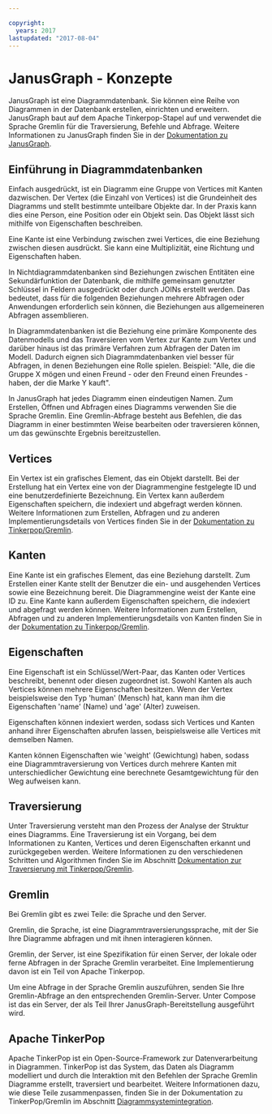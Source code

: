 ```yaml
---

copyright:
  years: 2017
lastupdated: "2017-08-04"
---
```


# JanusGraph - Konzepte

JanusGraph ist eine Diagrammdatenbank. Sie können eine Reihe von Diagrammen in der Datenbank erstellen, einrichten und erweitern. JanusGraph baut auf dem Apache Tinkerpop-Stapel auf und verwendet die Sprache Gremlin für die Traversierung, Befehle und Abfrage. Weitere Informationen zu JanusGraph finden Sie in der [Dokumentation zu JanusGraph](http://docs.janusgraph.org/latest/index.html).

## Einführung in Diagrammdatenbanken

Einfach ausgedrückt, ist ein Diagramm eine Gruppe von Vertices mit Kanten dazwischen. Der Vertex (die Einzahl von Vertices) ist die Grundeinheit des Diagramms und stellt bestimmte unteilbare Objekte dar. In der Praxis kann dies eine Person, eine Position oder ein Objekt sein. Das Objekt lässt sich mithilfe von Eigenschaften beschreiben. 

Eine Kante ist eine Verbindung zwischen zwei Vertices, die eine Beziehung zwischen diesen ausdrückt. Sie kann eine Multiplizität, eine Richtung und Eigenschaften haben.

In Nichtdiagrammdatenbanken sind Beziehungen zwischen Entitäten eine Sekundärfunktion der Datenbank, die mithilfe gemeinsam genutzter Schlüssel in Feldern ausgedrückt oder durch JOINs erstellt werden. Das bedeutet, dass für die folgenden Beziehungen mehrere Abfragen oder Anwendungen erforderlich sein können, die Beziehungen aus allgemeineren Abfragen assemblieren.

In Diagrammdatenbanken ist die Beziehung eine primäre Komponente des Datenmodells und das Traversieren vom Vertex zur Kante zum Vertex und darüber hinaus ist das primäre Verfahren zum Abfragen der Daten im Modell. Dadurch eignen sich Diagrammdatenbanken viel besser für Abfragen, in denen Beziehungen eine Rolle spielen. Beispiel: "Alle, die die Gruppe X mögen und einen Freund - oder den Freund einen Freundes - haben, der die Marke Y kauft". 

In JanusGraph hat jedes Diagramm einen eindeutigen Namen. Zum Erstellen, Öffnen und Abfragen eines Diagramms verwenden Sie die Sprache Gremlin. Eine Gremlin-Abfrage besteht aus Befehlen, die das Diagramm in einer bestimmten Weise bearbeiten oder traversieren können, um das gewünschte Ergebnis bereitzustellen.

## Vertices

Ein Vertex ist ein grafisches Element, das ein Objekt darstellt. Bei der Erstellung hat ein Vertex eine von der Diagrammengine festgelegte ID und eine benutzerdefinierte Bezeichnung. Ein Vertex kann außerdem Eigenschaften speichern, die indexiert und abgefragt werden können. Weitere Informationen zum Erstellen, Abfragen und zu anderen Implementierungsdetails von Vertices finden Sie in der [Dokumentation zu Tinkerpop/Gremlin](http://tinkerpop.apache.org/docs/3.2.3/reference/#_the_graph_structure).

## Kanten

Eine Kante ist ein grafisches Element, das eine Beziehung darstellt. Zum Erstellen einer Kante stellt der Benutzer die ein- und ausgehenden Vertices sowie eine Bezeichnung bereit. Die Diagrammengine weist der Kante eine ID zu. Eine Kante kann außerdem Eigenschaften speichern, die indexiert und abgefragt werden können. Weitere Informationen zum Erstellen, Abfragen und zu anderen Implementierungsdetails von Kanten finden Sie in der [Dokumentation zu Tinkerpop/Gremlin](http://tinkerpop.apache.org/docs/3.2.3/reference/#_the_graph_structure).

## Eigenschaften

Eine Eigenschaft ist ein Schlüssel/Wert-Paar, das Kanten oder Vertices beschreibt, benennt oder diesen zugeordnet ist. Sowohl Kanten als auch Vertices können mehrere Eigenschaften besitzen. Wenn der Vertex beispielsweise den Typ 'human' (Mensch) hat, kann man ihm die Eigenschaften 'name' (Name) und 'age' (Alter) zuweisen.

Eigenschaften können indexiert werden, sodass sich Vertices und Kanten anhand ihrer Eigenschaften abrufen lassen, beispielsweise alle Vertices mit demselben Namen.

Kanten können Eigenschaften wie 'weight' (Gewichtung) haben, sodass eine Diagrammtraversierung von Vertices durch mehrere Kanten mit unterschiedlicher Gewichtung eine berechnete Gesamtgewichtung für den Weg aufweisen kann. 

## Traversierung

Unter Traversierung versteht man den Prozess der Analyse der Struktur eines Diagramms. Eine Traversierung ist ein Vorgang, bei dem Informationen zu Kanten, Vertices und deren Eigenschaften erkannt und zurückgegeben werden. Weitere Informationen zu den verschiedenen Schritten und Algorithmen finden Sie im Abschnitt [Dokumentation zur Traversierung mit Tinkerpop/Gremlin](http://tinkerpop.apache.org/docs/3.2.3/reference/#traversal).

## Gremlin

Bei Gremlin gibt es zwei Teile: die Sprache und den Server.

Gremlin, die Sprache, ist eine Diagrammtraversierungssprache, mit der Sie Ihre Diagramme abfragen und mit ihnen interagieren können.

Gremlin, der Server, ist eine Spezifikation für einen Server, der lokale oder ferne Abfragen in der Sprache Gremlin verarbeitet. Eine Implementierung davon ist ein Teil von Apache Tinkerpop.

Um eine Abfrage in der Sprache Gremlin auszuführen, senden Sie Ihre Gremlin-Abfrage an den entsprechenden Gremlin-Server. Unter Compose ist das ein Server, der als Teil Ihrer JanusGraph-Bereitstellung ausgeführt wird.

## Apache TinkerPop

Apache TinkerPop ist ein Open-Source-Framework zur Datenverarbeitung in Diagrammen. TinkerPop ist das System, das Daten als Diagramm modelliert und durch die Interaktion mit den Befehlen der Sprache Gremlin Diagramme erstellt, traversiert und bearbeitet. Weitere Informationen dazu, wie diese Teile zusammenpassen, finden Sie in der Dokumentation zu TinkerPop/Gremlin im Abschnitt [Diagrammsystemintegration](http://tinkerpop.apache.org/docs/3.2.3/reference/#_graph_system_integration).
